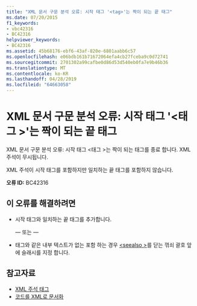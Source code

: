 ```yaml
---
title: "XML 문서 구문 분석 오류: 시작 태그 '<tag>'는 짝이 되는 끝 태그"
ms.date: 07/20/2015
f1_keywords:
- vbc42316
- BC42316
helpviewer_keywords:
- BC42316
ms.assetid: 45b68176-ebf6-43af-820e-6801aabb6c57
ms.openlocfilehash: e06bdb161b71672064efa4cb27fceba9c0d72741
ms.sourcegitcommit: 2701302a99cafbe0d86d53d540eb0fa7e9b46b36
ms.translationtype: MT
ms.contentlocale: ko-KR
ms.lasthandoff: 04/28/2019
ms.locfileid: "64663058"
---
```

# <a name="xml-documentation-parse-error-start-tag-tag-doesnt-have-a-matching-end-tag"></a>XML 문서 구문 분석 오류: 시작 태그 '\<태그 >'는 짝이 되는 끝 태그
XML 문서 구문 분석 오류: 시작 태그 \<태그 >는 짝이 되는 태그를 종료 합니다. XML 주석이 무시됩니다.  
  
 XML 주석이 시작 태그를 포함하지만 일치하는 끝 태그를 포함하지 않습니다.  
  
 **오류 ID:** BC42316  
  
## <a name="to-correct-this-error"></a>이 오류를 해결하려면  
  
- 시작 태그와 일치하는 끝 태그를 추가합니다.  
  
     — 또는 —  
  
- 태그와 같은 내부 텍스트가 없는 포함 하는 경우 [ \<seealso >](../../visual-basic/language-reference/xmldoc/seealso.md)를 닫는 꺾쇠 괄호 앞에 슬래시를 지정 합니다.  
  
## <a name="see-also"></a>참고자료

- [XML 주석 태그](../../visual-basic/language-reference/xmldoc/index.md)
- [코드를 XML로 문서화](../../visual-basic/programming-guide/program-structure/documenting-your-code-with-xml.md)
